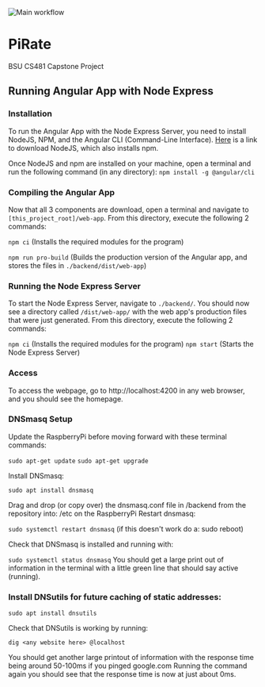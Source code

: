 ![Main workflow](https://github.com/cs481-ekh/s21-team-blue/workflows/Build/badge.svg)


# PiRate
BSU CS481 Capstone Project

## Running Angular App with Node Express
### Installation
To run the Angular App with the Node Express Server, you need to install NodeJS, NPM, and the Angular CLI (Command-Line Interface). [Here](https://nodejs.org/en/) is a link to download NodeJS, which also installs npm. 

Once NodeJS and npm are installed on your machine, open a terminal and run the following command (in any directory):
`npm install -g @angular/cli`

### Compiling the Angular App
Now that all 3 components are download, open a terminal and navigate to `[this_project_root]/web-app`. From this directory, execute the following 2 commands:

`npm ci` (Installs the required modules for the program)

`npm run pro-build` (Builds the production version of the Angular app, and stores the files in `./backend/dist/web-app`)

### Running the Node Express Server
To start the Node Express Server, navigate to `./backend/`. You should now see a directory called `/dist/web-app/` with the web app's production files that were just generated. From this directory, execute the following 2 commands:

`npm ci` (Installs the required modules for the program)
`npm start` (Starts the Node Express Server)

### Access
To access the webpage, go to http://localhost:4200 in any web browser, and you should see the homepage.

### DNSmasq Setup
Update the RaspberryPi before moving forward with these terminal commands:

`sudo apt-get update`
`sudo apt-get upgrade`

Install DNSmasq:

`sudo apt install dnsmasq`

Drag and drop (or copy over) the dnsmasq.conf file in /backend from the repository into: /etc on the RaspberryPi
Restart dnsmasq:

`sudo systemctl restart dnsmasq` (if this doesn't work do a: sudo reboot)

Check that DNSmasq is installed and running with:

`sudo systemctl status dnsmasq`
You should get a large print out of information in the terminal with a little green line that should say active (running).

### Install DNSutils for future caching of static addresses:

`sudo apt install dnsutils`

Check that DNSutils is working by running:

`dig <any website here> @localhost`
  
You should get another large printout of information with the response time being around 50-100ms if you pinged google.com
Running the command again you should see that the response time is now at just about 0ms.
